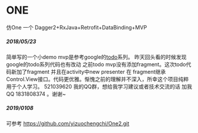# ONE
仿One 一个 Dagger2+RxJava+Retrofit+DataBinding+MVP


##### 2018/05/23 
简单写的一个小demo mvp是参考google的[todo](https://github.com/googlesamples/android-architecture)系列。
昨天回头看的时候发现google的todo系列代码也有改动 
之前todo mvp没有添加fragment。这次todo代码新加了fragment 并且在activity中new presenter
在 fragment继承Control.View接口。代码更优雅。惭愧之前的理解并不深入，所幸这个项目纯粹用于个人学习。
521039620 我的QQ群，想给我学习建议或者技术交流的话 加我QQ 1831808374 。谢谢~ 

##### 2019/0108
可参考 https://github.com/yizuochengchi/One2.git



